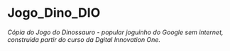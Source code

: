 # Jogo_Dino_DIO
*Cópia do Jogo do Dinossauro  - popular joguinho do Google sem internet, construida partir do curso da Dgital Innovation One.*

